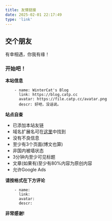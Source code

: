 ```yaml
---
title: 友情链接
date: 2025-02-01 22:17:49
type: 'link'
---
```

## 交个朋友
有幸相遇，你我有缘！
### 开始吧！
**本站信息**
```lang=YML
    - name: WinterCat's Blog
      link: https://blog.catp.cc
      avatar: https://file.catp.cc/avatar.png
      descr: 好吧，没话说。
```
**站点自查**
- 已添加本站友链
- 域名扩展名可在[这里](https://tld-list.com)中找到
- 没有不良信息
- 至少有3个页面(博文也算)
- 非国内被墙状态
- 3分钟内至少可见标题
- 文章(如果有)至少有80%内容为原创内容
- 允许Google Ads

**请按格式在下方评论**
```lang=YML
    - name: 
      link: 
      avatar: 
      descr: 
```
**非常感谢!**